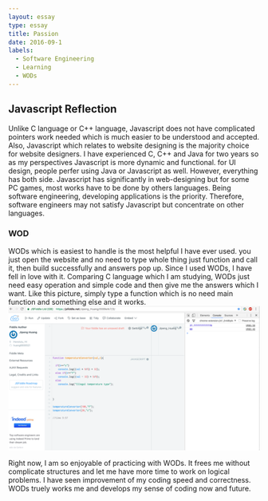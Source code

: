 ```yaml
---
layout: essay
type: essay
title: Passion
date: 2016-09-1
labels:
  - Software Engineering
  - Learning
  - WODs
---
```


## Javascript Reflection

Unlike C language or C++ language, Javascript does not have complicated pointers work needed which is much easier to be understood and accepted. Also, Javascript which relates to website designing is the majority choice for website designers.  I have experienced C, C++ and Java for two years so as my perspectives Javascript is more dynamic and functional.  for UI design, people perfer using Java or Javascript as well.  However, everything has both side.   Javascript has significantly in web-designing but for some PC games, most works have to be done by others languages.  Being software engineering, developing applications is the priority. Therefore, software engineers may not satisfy Javascript but concentrate on other languages. 

### WOD
WODs which is easiest to handle is the most helpful I have ever used.  you just open the website and no need to type whole thing just function and call it, then build successfully and answers pop up.  Since I used WODs, I have fell in love with it.  Comparing C language which I am studying, WODs just need easy operation and simple code and then give me the answers which I want. Like this picture, simply type a function which is no need main function and something else and it works.
<img class="ui medium right floated rounded image" src="../images/Screen Shot 2016-09-01 at 4.22.47 PM.png">

Right now, I am so enjoyable of practicing with WODs.  It frees me without complicate structures and let me have more time to work on logical problems.  I have seen improvement of my coding speed and correctness.  WODs truely works me and develops my sense of coding now and future.




